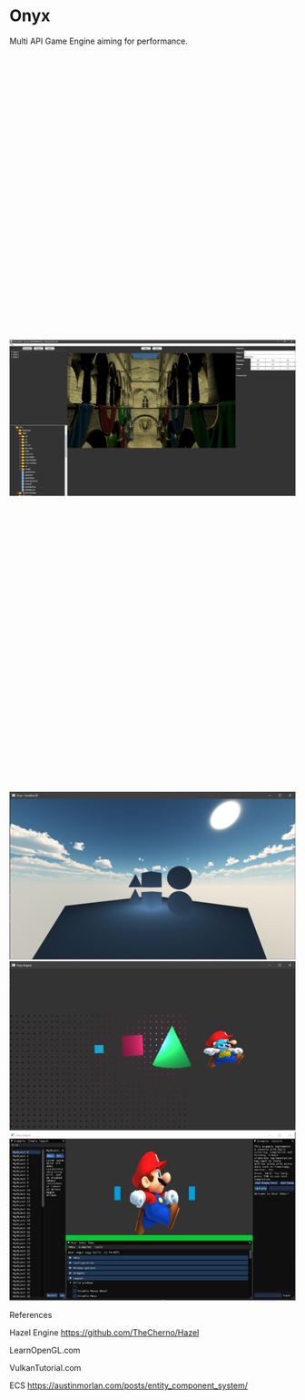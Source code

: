 # Onyx
Multi API Game Engine aiming for performance. 

<img src="https://github.com/rob-DEV/Onyx/blob/master/dev_imgs/7.%20Diffuse%20Sponza%20Editor%20Improvements.png" style="height: 1280px; width: 720px; object-fit: contain">

![2](https://github.com/rob-DEV/Onyx/blob/master/dev_imgs/6.%20Skybox%20Initial.png)
![3](https://github.com/rob-DEV/Onyx/blob/master/dev_imgs/3.%203D_2D_Renderer.PNG)
![4](https://github.com/rob-DEV/Onyx/blob/master/dev_imgs/2.%20Imgui%20test%20render%20with%20textures.png)



References

Hazel Engine https://github.com/TheCherno/Hazel

LearnOpenGL.com

VulkanTutorial.com

ECS https://austinmorlan.com/posts/entity_component_system/
